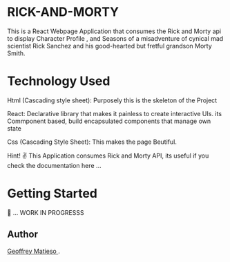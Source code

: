 # RICK-AND-MORTY
This is a React Webpage Application that consumes the Rick and Morty api to display  Character Profile , and Seasons  of a misadventure of cynical mad scientist Rick Sanchez and his good-hearted but fretful grandson Morty Smith.
# Technology Used

Html (Cascading style sheet): Purposely this is the skeleton of the Project

React: Declarative library that makes it painless to create interactive UIs. its Commponent based, build encapsulated components that manage own state

Css (Cascading Style Sheet): This makes the page Beutiful.

Hint! ✌️ This Application consumes Rick and Morty API, its useful if you check the documentation here ...

# Getting Started

🚧 ... WORK IN PROGRESSS 


## Author 
[Geoffrey Matieso ](https://github.com/Gmatieso).
